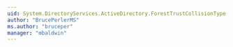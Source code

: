 ```yaml
---
uid: System.DirectoryServices.ActiveDirectory.ForestTrustCollisionType
author: "BrucePerlerMS"
ms.author: "bruceper"
manager: "mbaldwin"
---
```


